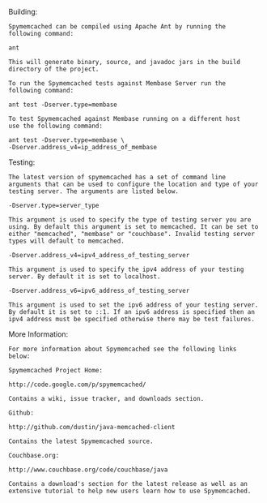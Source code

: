 Building:

	Spymemcached can be compiled using Apache Ant by running the
	following command:

	ant

	This will generate binary, source, and javadoc jars in the build
	directory of the project.

	To run the Spymemcached tests against Membase Server run the
	following command:

	ant test -Dserver.type=membase

	To test Spymemcached against Membase running on a different host
	use the following command:

	ant test -Dserver.type=membase \
	-Dserver.address_v4=ip_address_of_membase

Testing:

	The latest version of spymemcached has a set of command line
	arguments that can be used to configure the location and type of your
	testing server. The arguments are listed below.

	-Dserver.type=server_type

	This argument is used to specify the type of testing server you are
	using. By default this argument is set to memcached. It can be set to
	either "memcached", "membase" or "couchbase". Invalid testing server
	types will default to memcached.

	-Dserver.address_v4=ipv4_address_of_testing_server

	This argument is used to specify the ipv4 address of your testing
	server. By default it is set to localhost.

	-Dserver.address_v6=ipv6_address_of_testing_server

	This argument is used to set the ipv6 address of your testing server.
	By default it is set to ::1. If an ipv6 address is specified then an
	ipv4 address must be specified otherwise there may be test failures.

More Information:

	For more information about Spymemcached see the following links
	below:

	Spymemcached Project Home:

	http://code.google.com/p/spymemcached/

	Contains a wiki, issue tracker, and downloads section.

	Github:

	http://github.com/dustin/java-memcached-client

	Contains the latest Spymemcached source.

	Couchbase.org:

	http://www.couchbase.org/code/couchbase/java

	Contains a download's section for the latest release as well as an
	extensive tutorial to help new users learn how to use Spymemcached.